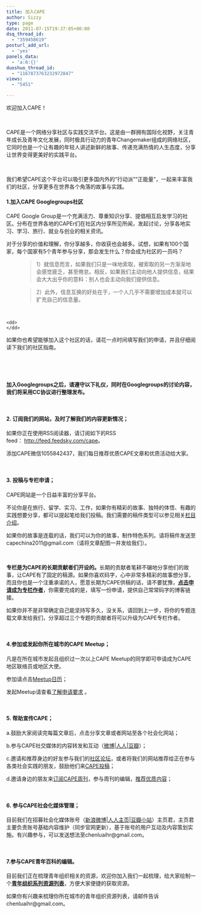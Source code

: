 ```yaml
---
title: 加入CAPE
author: Sizzy
type: page
date: 2011-07-15T19:37:05+00:00
dsq_thread_id:
  - "359458619"
posturl_add_url:
  - 'yes'
panels_data:
  - 'a:0:{}'
duoshuo_thread_id:
  - "1167873763232972847"
views:
  - "5451"

---
```

<p align="left">
  欢迎加入CAPE！
</p>

&nbsp;

<p align="left">
  CAPE是一个网络分享社区与实践交流平台。这是由一群拥有国际化视野，关注青年成长及青年文化发展，同时极具行动力的青年Changemaker组成的网络社区，它同时也是一个让有趣的年轻人讲述新鲜的故事、传递充满热情的人生态度，分享让世界变得更美好的实践平台。
</p>

&nbsp;

<p align="left">
  我们希望CAPE这个平台可以吸引更多国内外的“行动派”“正能量”，一起来丰富我们的社区，分享更多在世界各个角落的故事与实践。
</p>

<div>
  <h4 align="left">
    <strong>1.</strong><strong>加入CAPE Googlegroups社区</strong>
  </h4>
  
  <p align="left">
    CAPE Google Group是一个充满活力、尊重知识分享、提倡相互启发学习的社区。分布在世界各地的CAPEr们在社区内分享所见所闻，发起讨论，分享各地实习、学习、旅行、就业与创业的相关资讯。
  </p>
  
  <p align="left">
    对于分享的价值和理解，你分享越多，你收获也会越多。试想，如果有100个国家，每个国家有5个青年参与分享，那会发生什么？你会成为社区的一员吗？
  </p>
  
  <dl>
    <dd>
      <blockquote>
        <p>
          1）就信息而言，如果我们只是一味地索取，被索取的另一方渐渐地会感觉疲乏，甚至倦怠。相反，如果我们主动向他人提供信息，结果会大大出乎你的意料：别人也会主动向我们提供信息。
        </p>
      </blockquote>
    </dd>
  </dl>
  
  <dl>
    <dd>
      <blockquote>
        <p>
          2）此外，信息互换的好处在于，一个人几乎不需要增加成本就可以扩充自己的信息量。
        </p>
      </blockquote>
    </dd>
  </dl>
  
  <dl>
    <dd>
       
    </dd>
    
    <dd>
    </dd>
  </dl>
  
  <p align="left">
    如果你也希望能够加入这个社区的话，请花一点时间填写我们的申请，并且仔细阅读下我们的社区指南。
  </p>
  
  <p>
    &nbsp;<br /> <br /> &nbsp;
  </p>
</div>

****加入Googlegroups之后，请遵守以下礼仪，同时在Googlegroups的讨论内容，我们将采用CC协议进行整理发布。****



&nbsp;

<h4 align="left">
  <strong>2. </strong><strong>订阅我们的网站，及时了解我们的内容更新情况；</strong>
</h4>

<p align="left">
  如果你正在使用RSS阅读器，请订阅如下的RSS feed： <a href="http://feed.feedsky.com/CAPE">http://feed.feedsky.com/cape</a>。
</p>

<p align="left">
  添加CAPE微信1055842437，我们每日推荐优质CAPE文章和优质活动给大家。
</p>

&nbsp;

<h4 align="left">
  <strong>3. </strong><strong>投稿与专栏申请；</strong>
</h4>

<p align="left">
  CAPE网站是一个日益丰富的分享平台。
</p>

不论你是在旅行、留学、实习、工作，如果你有精彩的故事、独特的体悟、有趣的实践想要分享，都可以提起笔给我们投稿。我们需要的稿件类型可以参见相关<a href="http://hicape.com/about-cape/" target="_blank">栏目介绍</a>。

<p align="left">
  如果你的故事是连载的话，我们可以为你的故事，制作特色系列。请将稿件发送至capechina2011@gmail.com（请将文章配图一并发给我们）。
</p>

&nbsp;

<p align="left">
  <strong>专栏是为</strong><strong>CAPE</strong><strong>的长期贡献者们开设的。</strong>长期的贡献者笔耕不辍地分享他们的故事，让CAPE有了固定的稿源。如果你喜欢码字，心中非常多精彩的故事想分享，而且你也是一个注重承诺的人，愿意长期为CAPE供稿的话，请不要犹豫，<strong><a href="http://www.hicape.com/apply-column/" target="_blank">点击申请成为专栏作者</a></strong>，你需要完成的是，填写一份申请，提供自己常常码字的博客链接。
</p>

<p align="left">
  如果你并不是非常确定自己能坚持写多久，没关系，请回到上一步，将你的专题连载文章发给我们，分享超过三个专题的贡献者将可以升级为CAPE专栏作者。
</p>

&nbsp;

<h4 align="left">
  <strong>4.</strong><strong>参加或发起你所在城市的CAPE Meetup；</strong>
</h4>

<p align="left">
  凡是在所在城市发起且组织过一次以上CAPE Meetup的同学即可申请成为CAPE地区联络员或地区大使。
</p>

<p align="left">
  参加请点击<a href="http://www.hicape.com/meetup-calendar/" target="_blank">Meetup日历</a>；
</p>

<p align="left">
  发起Meetup请查看<a href="http://www.hicape.com/cape-meetup/" target="_blank">了解申请要求</a> 。
</p>

&nbsp;

<h4 align="left">
  <strong>5. </strong><strong>帮助宣传CAPE；</strong>
</h4>

<p align="left">
  a.鼓励大家阅读完每篇文章后，点击分享文章或者网站至各个社会化网站；
</p>

<p align="left">
  b.参与CAPE社交媒体的内容转发和互动（<a href="http://weibo.com/CAPEchina" target="_blank">微博</a>|<a href="http://page.renren.com/699149900" target="_blank">人人</a>|<a href="http://site.douban.com/124936/" target="_blank">豆瓣</a>）；
</p>

<p align="left">
  c.邀请和推荐身边的好友参与我们的<a href="http://www.hicape.com/bbs/forum.php" target="_blank">社区论坛</a>，或者将我们的网站推荐给正在参与各类社会实践的朋友，鼓励他们来<a href="http://www.hicape.com/summit/" target="_blank">CAPE投稿</a>；
</p>

<p align="left">
  d.邀请身边的朋友来<a href="http://www.hicape.com/newsletter/" target="_blank">订阅CAPE周刊</a>，参与周刊的编辑，<a href="http://www.hicape.com/bbs/forum.php?mod=forumdisplay&fid=55&filter=typeid&typeid=49" target="_blank">推荐优质内容</a>；
</p>

&nbsp;

<h4 align="left">
  <strong>6. 参与CAPE社会化媒体管理；</strong>
</h4>

<p align="left">
  目前我们在招募社会化媒体账号（<a href="http://weibo.com/CAPEchina" target="_blank">新浪微博</a>|<a href="http://page.renren.com/699149900" target="_blank">人人主页</a>|<a href="http://site.douban.com/124936/" target="_blank">豆瓣小站</a>）主页君，主页君主要负责账号基础内容维护（同步官网更新），基于账号的用户互动及内容策划实施。有兴趣参与，可以发送想法至chenluaihr@gmail.com。
</p>

&nbsp;

<h4 align="left">
  <strong>7.</strong><strong>参与CAPE青年百科的编辑。</strong>
</h4>

<p align="left">
  目前我们正在梳理青年组织相关的资源，欢迎你加入我们一起梳理，给大家绘制一个<strong><a href="http://hicape.com/w/index.php?title=Youth_Development_Organizations_and_Agencies" target="_blank">青年组织系列资源列表</a></strong>，方便大家便捷的获取资源。
</p>

<p align="left">
  如果你有兴趣来梳理你所在城市的青年组织资源列表，请邮件告诉chenluaihr@gmail.com。
</p>

&nbsp;